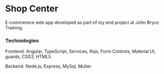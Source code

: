 # Shop Center

E-commerece web app developed as part of my end project at John Bryce Training.

### Technologies

Frontend: Angular, TypeScript, Services, Rxjs, Form Controls, Material UI, guards, CSS3, HTML5

Backend: Node.js, Express, MySql, Multer